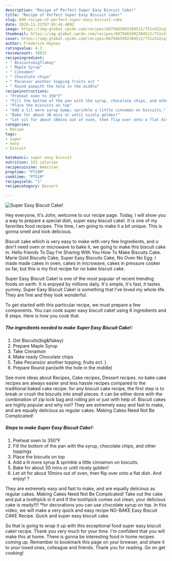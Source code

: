 ```yaml
---
description: "Recipe of Perfect Super Easy Biscuit Cake!"
title: "Recipe of Perfect Super Easy Biscuit Cake!"
slug: 689-recipe-of-perfect-super-easy-biscuit-cake
date: 2020-11-21T07:45:44.409Z
image: https://img-global.cpcdn.com/recipes/6075665992384512/751x532cq70/super-easy-biscuit-cake-recipe-main-photo.jpg
thumbnail: https://img-global.cpcdn.com/recipes/6075665992384512/751x532cq70/super-easy-biscuit-cake-recipe-main-photo.jpg
cover: https://img-global.cpcdn.com/recipes/6075665992384512/751x532cq70/super-easy-biscuit-cake-recipe-main-photo.jpg
author: Frederick Haynes
ratingvalue: 4.3
reviewcount: 30832
recipeingredient:
- " Biscuitsbigflakey"
- " Maple Syrup"
- " Cinnamon"
- " Chocolate chips"
- " Pecansor another topping fruits ect "
- " Round panwith the hole in the middle"
recipeinstructions:
- "Preheat oven to 350°F"
- "Fill the bottom of the pan with the syrup, chocolate chips, and other toppings"
- "Place the biscuits on top"
- "Add a lil more syrup &amp; sprinkle a little cinnamon on biscuits."
- "Bake for about 30 mins or until nicely golden!"
- "Let sit for about 10mins out of oven, then flip over onto a flat dish. And enjoy! ?"
categories:
- Recipe
tags:
- super
- easy
- biscuit

katakunci: super easy biscuit 
nutrition: 153 calories
recipecuisine: American
preptime: "PT29M"
cooktime: "PT51M"
recipeyield: "1"
recipecategory: Dessert

---
```



![Super Easy Biscuit Cake!](https://img-global.cpcdn.com/recipes/6075665992384512/751x532cq70/super-easy-biscuit-cake-recipe-main-photo.jpg)

Hey everyone, it's John, welcome to our recipe page. Today, I will show you a way to prepare a special dish, super easy biscuit cake!. It is one of my favorites food recipes. This time, I am going to make it a bit unique. This is gonna smell and look delicious.

Biscuit cake which is very easy to make with very few Ingredients, and u don&#39;t need oven or microwave to bake it, we going to make this biscuit cake in. Hello friends To Day I&#39;m Sharing With You How To Make Biscuits Cake. Marie Gold Biscuits Cake, Super Easy Biscuits Cake, No Oven No Egg. I made made cakes in oven, cakes in microwave, cakes in pressure cooker so far, but this is my first recipe for no bake biscuit cake.

Super Easy Biscuit Cake! is one of the most popular of recent trending foods on earth. It is enjoyed by millions daily. It's simple, it's fast, it tastes yummy. Super Easy Biscuit Cake! is something that I've loved my whole life. They are fine and they look wonderful.


To get started with this particular recipe, we must prepare a few components. You can cook super easy biscuit cake! using 6 ingredients and 6 steps. Here is how you cook that.

<!--inarticleads1-->

##### The ingredients needed to make Super Easy Biscuit Cake!:

1. Get  Biscuits(big&amp;flakey)
1. Prepare  Maple Syrup
1. Take  Cinnamon
1. Make ready  Chocolate chips
1. Take  Pecans(or another topping, fruits ect. )
1. Prepare  Round pan(with the hole in the middle)


See more ideas about Recipes, Cake recipes, Dessert recipes. no bake cake recipes are always easier and less hassle recipes compared to the traditional baked cake recipe. for any biscuit cake recipe, the first step is to break or crush the biscuits into small pieces. it can be either done with the combination of zip lock bag and rolling pin or just with help of. Biscuit cakes are highly popular and why not? They are extremely easy and fast to make, and are equally delicious as regular cakes. Making Cakes Need Not Be Complicated! 

<!--inarticleads2-->

##### Steps to make Super Easy Biscuit Cake!:

1. Preheat oven to 350°F
1. Fill the bottom of the pan with the syrup, chocolate chips, and other toppings
1. Place the biscuits on top
1. Add a lil more syrup &amp; sprinkle a little cinnamon on biscuits.
1. Bake for about 30 mins or until nicely golden!
1. Let sit for about 10mins out of oven, then flip over onto a flat dish. And enjoy! ?


They are extremely easy and fast to make, and are equally delicious as regular cakes. Making Cakes Need Not Be Complicated! Take out the cake and put a toothpick in it and if the toothpick comes out clean, your delicious cake is ready!!!! *for decorations you can use chocolate syrup on top. In this video, we will make a very quick and easy recipe NO-BAKE Easy Biscuit CAKE Recipe. Quick and super easy biscuit cake. 

So that is going to wrap it up with this exceptional food super easy biscuit cake! recipe. Thank you very much for your time. I'm confident that you will make this at home. There is gonna be interesting food in home recipes coming up. Remember to bookmark this page on your browser, and share it to your loved ones, colleague and friends. Thank you for reading. Go on get cooking!
